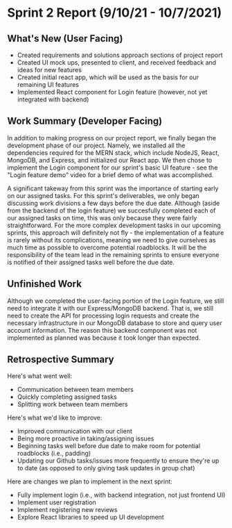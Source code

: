 # Sprint 2 Report (9/10/21 - 10/7/2021)

## What's New (User Facing)
 * Created requirements and solutions approach sections of project report
 * Created UI mock ups, presented to client, and received feedback and ideas for new features
 * Created initial react app, which will be used as the basis for our remaining UI features
 * Implemented React component for Login feature (however, not yet integrated with backend)

## Work Summary (Developer Facing)
In addition to making progress on our project report, we finally began the development phase of our project. Namely, we installed all the dependencies required for the MERN stack, which include NodeJS, React, MongoDB, and Express, and initialized our React app. We then chose to implement the Login component for our sprint's basic UI feature - see the "Login feature demo" video for a brief demo of what was accomplished.

A significant takeway from this sprint was the importance of starting early on our assigned tasks. For this sprint's deliverables, we only began discussing work divisions a few days before the due date. Although (aside from the backend of the login feature) we succesfully completed each of our assigned tasks on time, this was only because they were fairly straightforward. For the more complex  development tasks in our upcoming sprints, this approach will definitely not fly - the implementation of a feature is rarely without its complications, meaning we need to give ourselves as much time as possible to overcome potential roadblocks. It will be the responsibility of the team lead in the remaining sprints to ensure everyone is notified of their assigned tasks well before the due date.

## Unfinished Work
Although we completed the user-facing portion of the Login feature, we still need to integrate it with our Express/MongoDB backend. That is, we still need to create the API for processing login requests and create the necessary infrastructure in our MongoDB database to store and query user account information. The reason this backend component was not implemented as planned was because it took longer than expected.

## Retrospective Summary
Here's what went well:
  * Communication between team members
  * Quickly completing assigned tasks
  * Splitting work between team members
 
Here's what we'd like to improve:
   * Improved communication with our client
   * Being more proactive in taking/assigning issues
   * Beginning tasks well before due date to make room for potential roadblocks (i.e., padding)
   * Updating our Github tasks/issues more frequently to ensure they're up to date (as opposed to only giving task updates in group chat)
  
Here are changes we plan to implement in the next sprint:
   * Fully implement login (i.e., with backend integration, not just frontend UI)
   * Implement user registration
   * Implement registering new reviews
   * Explore React libraries to speed up UI development
